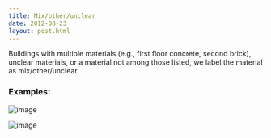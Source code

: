 ```yaml
---
title: Mix/other/unclear 
date: 2012-08-23
layout: post.html
---
```

Buildings with multiple materials (e.g., first floor concrete, second brick), unclear materials, or a material not among those listed, we label the material as mix/other/unclear.
### Examples:
![image](https://user-images.githubusercontent.com/19536044/58281690-573a7e00-7d69-11e9-83aa-d10e4621a3c9.png)

![image](https://user-images.githubusercontent.com/19536044/58281713-66b9c700-7d69-11e9-8097-524b390f9942.png)